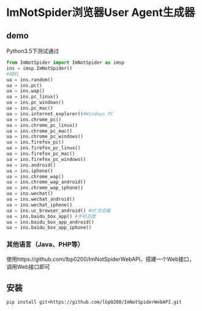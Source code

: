 # ImNotSpider浏览器User Agent生成器

## demo
Python3.5下测试通过
```python
from ImNotSpider import ImNotSpider as imsp
ins = imsp.ImNotSpider()
#随机
ua = ins.random()
ua = ins.pc()
ua = ins.wap()
ua = ins.pc_linux()
ua = ins.pc_windows()
ua = ins.pc_mac()
ua = ins.internet_explorer()#Windows PC
ua = ins.chrome_pc()
ua = ins.chrome_pc_linux()
ua = ins.chrome_pc_mac()
ua = ins.chrome_pc_windows()
ua = ins.firefox_pc()
ua = ins.firefox_pc_linux()
ua = ins.firefox_pc_mac()
ua = ins.firefox_pc_windows()
ua = ins.android()
ua = ins.iphone()
ua = ins.chrome_wap()
ua = ins.chrome_wap_android()
ua = ins.chrome_wap_iphone()
ua = ins.wechat()
ua = ins.wechat_android()
ua = ins.wechat_iphone()
ua = ins.uc_browser_android() #UC浏览器
ua = ins.baidu_box_app() #手机百度
ua = ins.baidu_box_app_android()
ua = ins.baidu_box_app_iphone()
```

### 其他语言（Java、PHP等）

使用https://github.com/lbp0200/ImNotSpiderWebAPI，搭建一个Web接口，调用Web接口即可

## 安装
```bash
pip install git+https://github.com/lbp0200/ImNotSpiderWebAPI.git
```